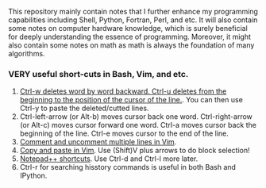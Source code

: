 This repository mainly contain notes that I further enhance my programming capabilities including Shell, Python, Fortran, Perl, and etc. It will also contain some notes on computer hardware knowledge, which is surely beneficial for deeply understanding the essence of programming. Moreover, it might also contain some notes on math as math is always the foundation of many algorithms.

### VERY useful short-cuts in Bash, Vim, and etc.
1. [Ctrl-w deletes word by word backward. Ctrl-u deletes from the beginning to the position of the cursor of the line.](https://unix.stackexchange.com/questions/94331/how-can-i-delete-a-word-backward-at-the-command-line-bash-and-zsh). You can then use Ctrl-y to paste the deleted/cutted lines.
2. Ctrl-left-arrow (or Alt-b) moves cursor back one word. Ctrl-right-arrow (or Alt-c) moves cursor forward one word. Ctrl-a moves cursor back the beginning of the line. Ctrl-e moves cursor to the end of the line.
3. [Comment and uncomment multiple lines in Vim](https://discuss.devopscube.com/t/how-to-comment-and-uncomment-multiple-line-vi-terminal-editor/64).
4. [Copy and paste in Vim](https://stackoverflow.com/questions/73319/duplicate-a-whole-line-in-vim). Use (Shift)V plus arrows to do block selection!
5. [Notepad++ shortcuts](http://www.keyxl.com/aaacd5a/43/Notepad-Plus-text-editor-software-keyboard-shortcuts.htm). Use Ctrl-d and Ctrl-l more later.
6. Ctrl-r for searching hisstory commands is useful in both Bash and IPython.
